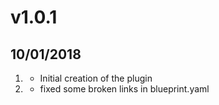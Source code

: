 # v1.0.1
##  10/01/2018

1. [](#new)
    * Initial creation of the plugin
2. [](#improvement)
    * fixed some broken links in blueprint.yaml

